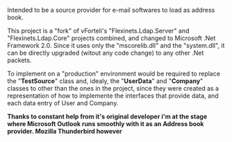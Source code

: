 Intended to be a source provider for e-mail softwares to load as address book.

This project is a "fork" of vForteli's "Flexinets.Ldap.Server" and "Flexinets.Ldap.Core" projects combined, and changed to Microsoft .Net Framework 2.0. Since it uses only the "mscorelib.dll" and the "system.dll", it can be directly upgraded (witout any code change) to any other .Net packets.

To implement on a "production" environment would be required to replace the "**TestSource**" class and, idealy, the "**UserData**" and "**Company**" classes to other than the ones in the project, since they were created as a representation of how to implemente the interfaces that provide data, and each data entry of User and Company.

**Thanks to constant help from it's original developer i'm at the stage where Microsoft Outlook runs smoothly with it as an Address book provider. Mozilla Thunderbird however**
